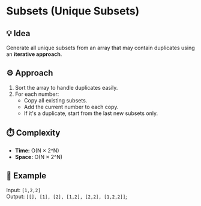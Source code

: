 
# Subsets (Unique Subsets)

## 💡 Idea
Generate all unique subsets from an array that may contain duplicates using an **iterative approach**.

## ⚙️ Approach
1. Sort the array to handle duplicates easily.  
2. For each number:
   - Copy all existing subsets.
   - Add the current number to each copy.
   - If it's a duplicate, start from the last new subsets only.

## ⏱️ Complexity
- **Time:** O(N × 2^N)  
- **Space:** O(N × 2^N)

## 🧩 Example
Input: `[1,2,2]`  
Output: `[[], [1], [2], [1,2], [2,2], [1,2,2]]`;
